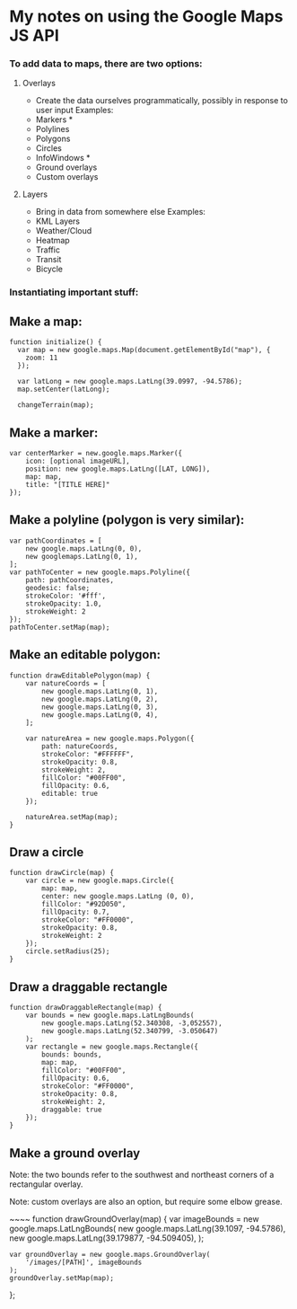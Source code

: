 <h1>My notes on using the Google Maps JS API</h1>

<h3>To add data to maps, there are two options:</h3>

1. Overlays

   - Create the data ourselves programmatically, possibly in response to user input
     Examples:
   - Markers \*
   - Polylines
   - Polygons
   - Circles
   - InfoWindows \*
   - Ground overlays
   - Custom overlays

2. Layers
   - Bring in data from somewhere else
     Examples:
   - KML Layers
   - Weather/Cloud
   - Heatmap
   - Traffic
   - Transit
   - Bicycle

<h3>Instantiating important stuff:</h3>

<h2>Make a map:</h2>

```
function initialize() {
  var map = new google.maps.Map(document.getElementById("map"), {
    zoom: 11
  });

  var latLong = new google.maps.LatLng(39.0997, -94.5786);
  map.setCenter(latLong);

  changeTerrain(map);
```

<h2>Make a marker:</h2>

```
var centerMarker = new.google.maps.Marker({
    icon: [optional imageURL],
    position: new google.maps.LatLng([LAT, LONG]),
    map: map,
    title: "[TITLE HERE]"
});
```

<h2>Make a polyline (polygon is very similar):</h2>

```
var pathCoordinates = [
    new google.maps.LatLng(0, 0),
    new googlemaps.LatLng(0, 1),
];
var pathToCenter = new google.maps.Polyline({
    path: pathCoordinates,
    geodesic: false;
    strokeColor: '#fff',
    strokeOpacity: 1.0,
    strokeWeight: 2
});
pathToCenter.setMap(map);
```

<h2>Make an editable polygon:</h2>

```
function drawEditablePolygon(map) {
    var natureCoords = [
        new google.maps.LatLng(0, 1),
        new google.maps.LatLng(0, 2),
        new google.maps.LatLng(0, 3),
        new google.maps.LatLng(0, 4),
    ];

    var natureArea = new google.maps.Polygon({
        path: natureCoords,
        strokeColor: "#FFFFFF",
        strokeOpacity: 0.8,
        strokeWeight: 2,
        fillColor: "#00FF00",
        fillOpacity: 0.6,
        editable: true
    });

    natureArea.setMap(map);
}
```

<h2>Draw a circle</h2>

```
function drawCircle(map) {
    var circle = new google.maps.Circle({
        map: map,
        center: new google.maps.LatLng (0, 0),
        fillColor: "#92D050",
        fillOpacity: 0.7,
        strokeColor: "#FF0000",
        strokeOpacity: 0.8,
        strokeWeight: 2
    });
    circle.setRadius(25);
}
```

<h2>Draw a draggable rectangle</h2>

```
function drawDraggableRectangle(map) {
    var bounds = new google.maps.LatLngBounds(
        new google.maps.LatLng(52.340308, -3,052557),
        new google.maps.LatLng(52.340799, -3.050647)
    );
    var rectangle = new google.maps.Rectangle({
        bounds: bounds,
        map: map,
        fillColor: "#00FF00",
        fillOpacity: 0.6,
        strokeColor: "#FF0000",
        strokeOpacity: 0.8,
        strokeWeight: 2,
        draggable: true
    });
}
```

<h2>Make a ground overlay</h2>

<p>Note: the two bounds refer to the southwest and northeast corners of a rectangular overlay.</p>
<p>Note: custom overlays are also an option, but require some elbow grease.</p>
~~~~
function drawGroundOverlay(map) {
    var imageBounds = new google.maps.LatLngBounds(
        new google.maps.LatLng(39.1097, -94.5786),
        new google.maps.LatLng(39.179877, -94.509405),
    );

    var groundOverlay = new google.maps.GroundOverlay(
        '/images/[PATH]', imageBounds
    );
    groundOverlay.setMap(map);
};
~~~~